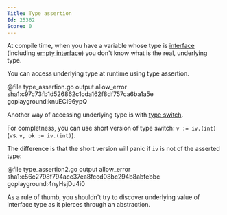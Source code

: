 ```yaml
---
Title: Type assertion
Id: 25362
Score: 0
---
```

At compile time, when you have a variable whose type is [interface](ch-1221) (including [empty interface](ch-der300hf)) you don't know what is the real, underlying type.

You can access underlying type at runtime using type assertion.

@file type_assertion.go output allow_error sha1:c97c73fb1d526862c1cda162f8df757ca6ba1a5e goplayground:knuECI96ypQ

Another way of accessing underlying type is with [type switch](a-14736).

For completness, you can use short version of type switch: `v := iv.(int)` (vs. `v, ok := iv.(int)`).

The difference is that the short version will panic if `iv` is not of the asserted type:

@file type_assertion2.go output allow_error sha1:e56c2798f794acc37ea8fccd08bc294b8abfebbc goplayground:4nyHsjDu4i0

As a rule of thumb, you shouldn't try to discover underlying value of interface type as it pierces through an abstraction.
